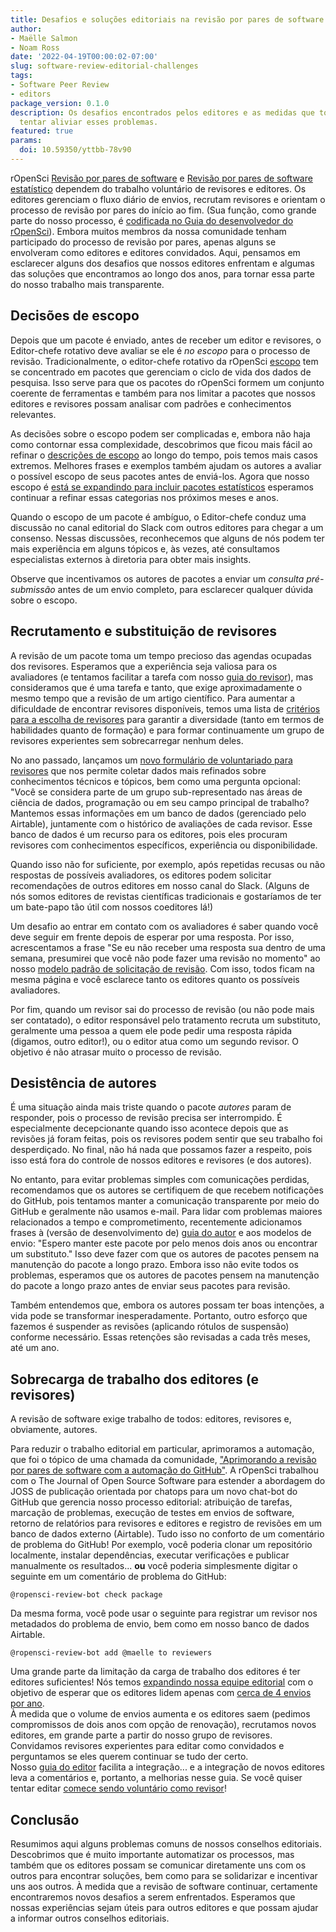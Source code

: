 ```yaml
---
title: Desafios e soluções editoriais na revisão por pares de software
author:
- Maëlle Salmon
- Noam Ross
date: '2022-04-19T00:00:02-07:00'
slug: software-review-editorial-challenges
tags:
- Software Peer Review
- editors
package_version: 0.1.0
description: Os desafios encontrados pelos editores e as medidas que tomamos para
  tentar aliviar esses problemas.
featured: true
params:
  doi: 10.59350/yttbb-78v90
---
```


rOpenSci [Revisão por pares de software](/software-review/) e [Revisão por pares de software estatístico](/software-review/) dependem do trabalho voluntário de revisores e editores.
Os editores gerenciam o fluxo diário de envios, recrutam revisores e orientam o processo de revisão por pares do início ao fim.  (Sua função, como grande parte do nosso processo, é [codificada no Guia do desenvolvedor do rOpenSci](https://devguide.ropensci.org/editorguide.html)).   Embora muitos membros da nossa comunidade tenham participado do processo de revisão por pares, apenas alguns se envolveram como editores e editores convidados. Aqui, pensamos em esclarecer alguns dos desafios que nossos editores enfrentam e algumas das soluções que encontramos ao longo dos anos, para tornar essa parte do nosso trabalho mais transparente.

## Decisões de escopo

Depois que um pacote é enviado, antes de receber um editor e revisores, o Editor-chefe rotativo deve avaliar se ele é *no escopo* para o processo de revisão.  Tradicionalmente, o editor-chefe rotativo da rOpenSci [escopo](https://devguide.ropensci.org/policies.html#aims-and-scope) tem se concentrado em pacotes que gerenciam o ciclo de vida dos dados de pesquisa. Isso serve para que os pacotes do rOpenSci formem um conjunto coerente de ferramentas e também para nos limitar a pacotes que nossos editores e revisores possam analisar com padrões e conhecimentos relevantes.

As decisões sobre o escopo podem ser complicadas e, embora não haja como contornar essa complexidade, descobrimos que ficou mais fácil ao refinar o [descrições de escopo](https://devguide.ropensci.org/policies.html#aims-and-scope) ao longo do tempo, pois temos mais casos extremos.
Melhores frases e exemplos também ajudam os autores a avaliar o possível escopo de seus pacotes antes de enviá-los.  Agora que nosso escopo é [está se expandindo para incluir pacotes estatísticos](https://stats-devguide.ropensci.org/overview.html#overview-categories) esperamos continuar a refinar essas categorias nos próximos meses e anos.

Quando o escopo de um pacote é ambíguo, o Editor-chefe conduz uma discussão no canal editorial do Slack com outros editores para chegar a um consenso.
Nessas discussões, reconhecemos que alguns de nós podem ter mais experiência em alguns tópicos e, às vezes, até consultamos especialistas externos à diretoria para obter mais insights.

Observe que incentivamos os autores de pacotes a enviar um *consulta pré-submissão* antes de um envio completo, para esclarecer qualquer dúvida sobre o escopo.

## Recrutamento e substituição de revisores

A revisão de um pacote toma um tempo precioso das agendas ocupadas dos revisores.
Esperamos que a experiência seja valiosa para os avaliadores (e tentamos facilitar a tarefa com nosso [guia do revisor](https://devguide.ropensci.org/reviewerguide.html)), mas consideramos que é uma tarefa e tanto, que exige aproximadamente o mesmo tempo que a revisão de um artigo científico.
Para aumentar a dificuldade de encontrar revisores disponíveis, temos uma lista de [critérios para a escolha de revisores](https://devguide.ropensci.org/editorguide.html#criteria-for-choosing-a-reviewer) para garantir a diversidade (tanto em termos de habilidades quanto de formação) e para formar continuamente um grupo de revisores experientes sem sobrecarregar nenhum deles.

No ano passado, lançamos um [novo formulário de voluntariado para revisores](/blog/2021/11/18/devguide-0.7.0/#a-new-form-for-volunteer-reviewing) que nos permite coletar dados mais refinados sobre conhecimentos técnicos e tópicos, bem como uma pergunta opcional: "Você se considera parte de um grupo sub-representado nas áreas de ciência de dados, programação ou em seu campo principal de trabalho?
Mantemos essas informações em um banco de dados (gerenciado pelo Airtable), juntamente com o histórico de avaliações de cada revisor.  Esse banco de dados é um recurso para os editores, pois eles procuram revisores com conhecimentos específicos, experiência ou disponibilidade.

Quando isso não for suficiente, por exemplo, após repetidas recusas ou não respostas de possíveis avaliadores, os editores podem solicitar recomendações de outros editores em nosso canal do Slack. (Alguns de nós somos editores de revistas científicas tradicionais e gostaríamos de ter um bate-papo tão útil com nossos coeditores lá!)

Um desafio ao entrar em contato com os avaliadores é saber quando você deve seguir em frente depois de esperar por uma resposta.  Por isso, acrescentamos a frase "Se eu não receber uma resposta sua dentro de uma semana, presumirei que você não pode fazer uma revisão no momento" ao nosso [modelo padrão de solicitação de revisão](https://devguide.ropensci.org/reviewrequesttemplate.html). Com isso, todos ficam na mesma página e você esclarece tanto os editores quanto os possíveis avaliadores.

Por fim, quando um revisor sai do processo de revisão (ou não pode mais ser contatado),
o editor responsável pelo tratamento recruta um substituto, geralmente uma pessoa a quem ele pode pedir uma resposta rápida (digamos, outro editor!), ou o editor atua como um segundo revisor.
O objetivo é não atrasar muito o processo de revisão.

## Desistência de autores

É uma situação ainda mais triste quando o pacote *autores* param de responder, pois o processo de revisão precisa ser interrompido.
É especialmente decepcionante quando isso acontece depois que as revisões já foram feitas, pois os revisores podem sentir que seu trabalho foi desperdiçado.
No final, não há nada que possamos fazer a respeito, pois isso está fora do controle de nossos editores e revisores (e dos autores).

No entanto, para evitar problemas simples com comunicações perdidas, recomendamos que os autores se certifiquem de que recebem notificações do GitHub, pois tentamos manter a comunicação transparente por meio do GitHub e geralmente não usamos e-mail.
Para lidar com problemas maiores relacionados a tempo e comprometimento, recentemente adicionamos frases à (versão de desenvolvimento de) [guia do autor](https://devdevguide.netlify.app/authors-guide.html) e aos modelos de envio: "Espero manter este pacote por pelo menos dois anos ou encontrar um substituto."
Isso deve fazer com que os autores de pacotes pensem na manutenção do pacote a longo prazo.
Embora isso não evite todos os problemas, esperamos que os autores de pacotes pensem na manutenção do pacote a longo prazo antes de enviar seus pacotes para revisão.

Também entendemos que, embora os autores possam ter boas intenções, a vida pode se transformar inesperadamente.
Portanto, outro esforço que fazemos é suspender as revisões (aplicando rótulos de suspensão) conforme necessário.
Essas retenções são revisadas a cada três meses, até um ano.

## Sobrecarga de trabalho dos editores (e revisores)

A revisão de software exige trabalho de todos: editores, revisores e, obviamente, autores.

Para reduzir o trabalho editorial em particular, aprimoramos a automação, que foi o tópico de uma chamada da comunidade, ["Aprimorando a revisão por pares de software com a automação do GitHub"](/commcalls/dec2021-automation/).
A rOpenSci trabalhou com o The Journal of Open Source Software para estender a abordagem do JOSS de publicação orientada por chatops para um novo chat-bot do GitHub que gerencia nosso processo editorial: atribuição de tarefas, marcação de problemas, execução de testes em envios de software, retorno de relatórios para revisores e editores e registro de revisões em um banco de dados externo (Airtable). Tudo isso no conforto de um comentário de problema do GitHub!
Por exemplo, você poderia clonar um repositório localmente, instalar dependências, executar verificações e publicar manualmente os resultados... **ou** você poderia simplesmente digitar o seguinte em um comentário de problema do GitHub:

```
@ropensci-review-bot check package
```

Da mesma forma, você pode usar o seguinte para registrar um revisor nos metadados do problema de envio, bem como em nosso banco de dados Airtable.

```
@ropensci-review-bot add @maelle to reviewers
```

Uma grande parte da limitação da carga de trabalho dos editores é ter editores suficientes!  Nós temos [expandindo nossa equipe editorial](/tags/editors/) com o objetivo de esperar que os editores lidem apenas com [cerca de 4 envios por ano](https://devdevguide.netlify.app/editorguide.html#editors-responsabilities).  
À medida que o volume de envios aumenta e os editores saem (pedimos compromissos de dois anos com opção de renovação), recrutamos novos editores, em grande parte a partir do nosso grupo de revisores.
Convidamos revisores experientes para editar como convidados e perguntamos se eles querem continuar se tudo der certo.  
Nosso [guia do editor](https://devguide.ropensci.org/editorguide.html) facilita a integração... e a integração de novos editores leva a comentários e, portanto, a melhorias nesse guia.
Se você quiser tentar editar [comece sendo voluntário como revisor](/software-reviewer)!

## Conclusão

Resumimos aqui alguns problemas comuns de nossos conselhos editoriais.
Descobrimos que é muito importante automatizar os processos, mas também que os editores possam se comunicar diretamente uns com os outros para encontrar soluções, bem como para se solidarizar e incentivar uns aos outros.
À medida que a revisão de software continuar, certamente encontraremos novos desafios a serem enfrentados.
Esperamos que nossas experiências sejam úteis para outros editores e que possam ajudar a informar outros conselhos editoriais.


